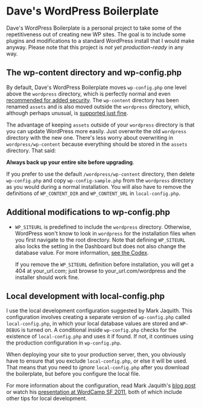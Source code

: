 # Dave's WordPress Boilerplate #

Dave's WordPress Boilerplate is a personal project to take some of the
repetitiveness out of creating new WP sites. The goal is to include
some plugins and modifications to a standard WordPress install that I
would make anyway. Please note that this project is *not yet
production-ready* in any way.


## The wp-content directory and wp-config.php ##

By default, Dave's WordPress Boilerplate moves `wp-config.php` one
level above the `wordpress` directory, which is perfectly normal and
even [recommended for added security][1]. The `wp-content` directory
has been renamed `assets` and is also moved outside the `wordpress`
directory, which, although perhaps unusual, is [supported just
fine][2].

The advantage of keeping `assets` outside of your `wordpress`
directory is that you can update WordPress more easily. Just overwrite
the old `wordpress` directory with the new one. There's less worry
about overwriting in `wordpress/wp-content` because everything should
be stored in the `assets` directory. That said:

**Always back up your entire site before upgrading**.

If you prefer to use the default `/wordpress/wp-content` directory,
then delete `wp-config.php` and copy `wp-config-sample.php` from the
`wordpress` directory as you would during a normal installation. You
will also have to remove the definitions of `WP_CONTENT_DIR` and
`WP_CONTENT_URL` in `local-config.php`.


## Additional modifications to wp-config.php ##

-   `WP_SITEURL` is predefined to include the `wordpress` directory.
    Otherwise, WordPress won't know to look in `wordpress` for the
    installation files when you first navigate to the root directory.
    Note that defining `WP_SITEURL` also locks the setting in the
    Dashboard but does not also change the database value. For more
    information, [see the Codex][5].

    If you remove the `WP_SITEURL` definition before installation, you
    will get a 404 at your_url.com; just browse to
    your_url.com/wordpress and the installer should work fine.


## Local development with local-config.php ##

I use the local development configuration suggested by Mark Jaquith.
This configuration involves creating a separate version of
`wp-config.php` called `local-config.php`, in which your local
database values are stored and `WP-DEBUG` is turned on. A conditional
inside `wp-config.php` checks for the existence of `local-config.php`
and uses it if found. If not, it continues using the production
configuration in `wp-config.php`.

When deploying your site to your production server, then, you
obviously have to ensure that you exclude `local-config.php`, or else
it will be used. That means that you need to *ignore*
`local-config.php` after you download the boilerplate, but before you
configure the local file.

For more information about the configuration, read Mark Jaquith's
[blog post][3] or watch his [presentation at WordCamp SF 2011][4],
both of which include other tips for local development.




[1]: http://codex.wordpress.org/Hardening_WordPress#Securing_wp-config.php
[2]: http://codex.wordpress.org/Editing_wp-config.php#Moving_wp-content
[3]: http://markjaquith.wordpress.com/2011/06/24/wordpress-local-dev-tips/
[4]: http://wordpress.tv/2011/08/20/mark-jaquith-scaling-servers-and-deploys-oh-my/
[5]: http://codex.wordpress.org/Editing_wp-config.php#WordPress_address
